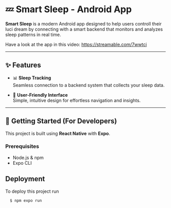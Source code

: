 # 💤 Smart Sleep - Android App

**Smart Sleep** is a modern Android app designed to help users controll their luci dream by connecting with a smart backend that monitors and analyzes sleep patterns in real time.

Have a look at the app in this video: https://streamable.com/7wwtci

---

## ✨ Features

- 📊 **Sleep Tracking**  
  Seamless connection to a backend system that collects your sleep data.

- 📱 **User-Friendly Interface**  
  Simple, intuitive design for effortless navigation and insights.
---

## 🚀 Getting Started (For Developers)

This project is built using **React Native** with **Expo**.

### Prerequisites

- Node.js & npm
- Expo CLI

## Deployment

To deploy this project run

```bash
  $ npm expo run
```
